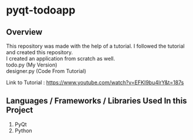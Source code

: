 # pyqt-todoapp

## Overview
This repository was made with the help of a tutorial. I followed the tutorial and created this repository.<br>
I created an application from scratch as well.<br>
todo.py (My Version)<br>
designer.py (Code From Tutorial)<br>

Link to Tutorial : https://www.youtube.com/watch?v=EFKI9bu4lrY&t=187s

## Languages / Frameworks / Libraries Used In this Project
1. PyQt
2. Python

